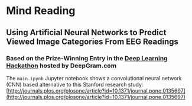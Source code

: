 # Mind Reading
## Using Artificial Neural Networks to Predict Viewed Image Categories From EEG Readings
### Based on the Prize-Winning Entry in the [Deep Learning Hackathon](https://www.facebook.com/pg/deepgram/photos/?tab=album&album_id=415642795454909) hosted by DeepGram.com
The `main.ipynb` Jupyter notebook shows a convolutional neural network (CNN) based alternative to this Stanford 
research study:
[http://journals.plos.org/plosone/article?id=10.1371/journal.pone.0135697](http://journals.plos.org/plosone/article?id=10.1371/journal.pone.0135697)
